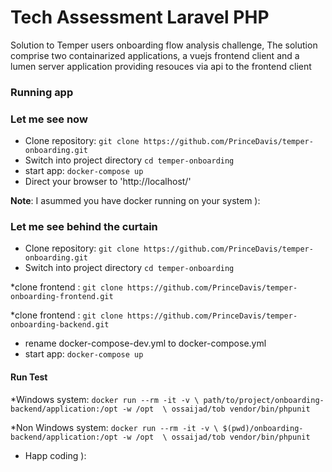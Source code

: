 # Tech Assessment Laravel PHP
Solution to Temper users onboarding flow analysis challenge, The solution comprise two containarized applications, a vuejs frontend client and a lumen server application providing resouces via api to the frontend client
### Running app

### Let me see now

* Clone repository: `git clone https://github.com/PrinceDavis/temper-onboarding.git`
* Switch into project directory `cd temper-onboarding`
* start app: `docker-compose up`
* Direct your browser to 'http://localhost/'

**Note**: I asummed you have docker running on your system ):
### Let me see behind the curtain

* Clone repository: `git clone https://github.com/PrinceDavis/temper-onboarding.git`
* Switch into project directory `cd temper-onboarding`

*clone frontend : `git clone https://github.com/PrinceDavis/temper-onboarding-frontend.git`

*clone frontend : `git clone https://github.com/PrinceDavis/temper-onboarding-backend.git`

* rename docker-compose-dev.yml to docker-compose.yml
* start app: `docker-compose up`

#### Run Test
*Windows system: `docker run --rm -it -v \
path/to/project/onboarding-backend/application:/opt -w /opt  \
ossaijad/tob vendor/bin/phpunit`

*Non Windows system: `docker run --rm -it -v \
$(pwd)/onboarding-backend/application:/opt -w /opt  \
ossaijad/tob vendor/bin/phpunit`

* Happ coding ):